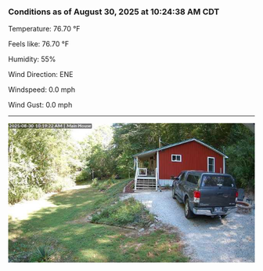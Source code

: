 ### Conditions as of August 30, 2025 at 10:24:38 AM CDT 

Temperature: 76.70 &deg;F

Feels like: 76.70 &deg;F

Humidity: 55%

Wind Direction: ENE

Windspeed: 0.0 mph

Wind Gust: 0.0 mph

---

<img src="./images/latest.jpeg"/>

